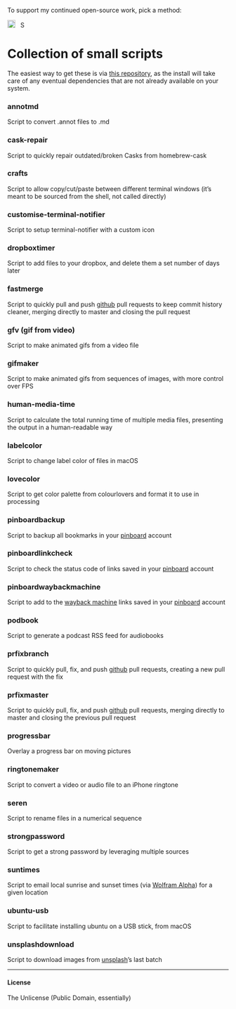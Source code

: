 To support my continued open-source work, pick a method:

[<img src='https://upload.wikimedia.org/wikipedia/commons/5/53/PayPal_2014_logo.svg' height='18' alt='Support via Paypal'>](https://www.paypal.me/vitorgalvao)&nbsp;&nbsp;
[<img src='https://upload.wikimedia.org/wikipedia/commons/c/c5/Bitcoin_logo.svg' height='15' alt='Support via Bitcoin'>](http://vitorgalvao.com/bitcoin_tip_jar.html)

# Collection of small scripts

The easiest way to get these is via [this repository](https://github.com/vitorgalvao/homebrew-tiny-scripts), as the install will take care of any eventual dependencies that are not already available on your system.

### annotmd
Script to convert .annot files to .md

### cask-repair
Script to quickly repair outdated/broken Casks from homebrew-cask

### crafts
Script to allow copy/cut/paste between different terminal windows (it’s meant to be sourced from the shell, not called directly)

### customise-terminal-notifier
Script to setup terminal-notifier with a custom icon

### dropboxtimer
Script to add files to your dropbox, and delete them a set number of days later

### fastmerge
Script to quickly pull and push [github](https://github.com/) pull requests to keep commit history cleaner, merging directly to master and closing the pull request

### gfv (gif from video)
Script to make animated gifs from a video file

### gifmaker
Script to make animated gifs from sequences of images, with more control over FPS

### human-media-time
Script to calculate the total running time of multiple media files, presenting the output in a human-readable way

### labelcolor
Script to change label color of files in macOS

### lovecolor
Script to get color palette from colourlovers and format it to use in processing

### pinboardbackup
Script to backup all bookmarks in your [pinboard](https://pinboard.in/) account

### pinboardlinkcheck
Script to check the status code of links saved in your [pinboard](https://pinboard.in/) account

### pinboardwaybackmachine
Script to add to the [wayback machine](https://archive.org/web/) links saved in your [pinboard](https://pinboard.in/) account

### podbook
Script to generate a podcast RSS feed for audiobooks

### prfixbranch
Script to quickly pull, fix, and push [github](https://github.com/) pull requests, creating a new pull request with the fix

### prfixmaster
Script to quickly pull, fix, and push [github](https://github.com/) pull requests, merging directly to master and closing the previous pull request

### progressbar
Overlay a progress bar on moving pictures

### ringtonemaker
Script to convert a video or audio file to an iPhone ringtone

### seren
Script to rename files in a numerical sequence

### strongpassword
Script to get a strong password by leveraging multiple sources

### suntimes
Script to email local sunrise and sunset times (via [Wolfram Alpha](http://www.wolframalpha.com/)) for a given location

### ubuntu-usb
Script to facilitate installing ubuntu on a USB stick, from macOS

### unsplashdownload
Script to download images from [unsplash](https://unsplash.com/)’s last batch

---

#### License
The Unlicense (Public Domain, essentially)
